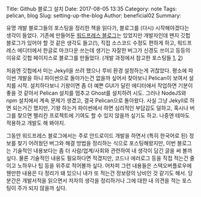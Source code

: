 Title: Github 블로그 설치
Date: 2017-08-05 13:35
Category: note
Tags: pelican, blog
Slug: setting-up-the-blog
Author: beneficial02
Summary:

유명 개발 블로그들의 포스팅을 정리한 책을 읽다가, 블로그를 (다시) 시작해야겠다는 생각이 들었다. 기존에 만들어둔 [워드프레스 블로그](https://beneficial02.wordpress.com/)는 있었지만 개발자인데 왠지 깃헙 블로그가 있어야 할 것 같은 생각도 들고(!), 직접 소스코드 수정도 편하게 하고, 워드프레스 에디터에서 한글로 마크다운 쓰는데 생기는 자잘한 버그가 신경도 쓰이고 등등의 이유로 깃헙 페이지스로 블로그를 만들었다. (개발 과정에서 참고한 포스팅들 [1](https://kazukousen.github.io/python-pelican-install.html), [2](http://static-blog-sample.libsora.so/posts/static-blog-sample/))

처음엔 깃헙에서 미는 Jekyll을 쓰려 했으나 루비 환경 설정하는게 귀찮았다. 평소에 파이썬 개발을 하니 파이썬으로 돌아가는건 없을까 싶어서 찾아보니 Pelican이 보여서 설치를 시작. 설치하다보니 기왕이면 좀 더 예쁜 GUI가 달린 에디터에서 작업하면 기분이 좋을 것 같아서 Pelican 설치를 멈추고 Ghost를 설치하려 시도. 그러나 NodeJS와 npm 설치에서 계속 문제가 생겼고, 결국 Pelican으로 돌아왔다. 사실 그냥 Jekyll로 하면 되는거긴 했지만, 기왕 하는거 파이썬에서 하면 심리적인 부담감도 덜하고, 혹시나 버그를 찾으면 펠리칸 프로젝트에 기여도 할 수 있지 않을까 싶기도 하고. 나중엔 테마도 적용하고 개발도 해 봐야지.

그동안 워드프레스 블로그에서는 주로 안드로이드 개발을 하면서 (특히 한국어로 된) 정보를 찾기 어려웠던 버그와 해결 방법을 정리하는 식으로 포스팅해왔지만, 이번 블로그는 기술적인 내용보다는 좀 더 사람/업계/사회와 관련하여 내 생각이 담긴 글을 써 볼까 싶다. 물론 기술적인 내용도 필요하다면 적겠지만, 코드나 에러로그 등을 직접 적는건 줄이고 노하우나 팁 등을 위주로 적어볼까 싶다. 어차피 그런 내용들은 스택오버플로우에 웬만한 내용은 다 정리가 돼 있으니 내가 또 적는건 정보량의 낭비인 것 같기도 해서. 당분간은 개발서적을 읽으면서 저자의 생각을 정리하거나 그에 대한 내 의견을 적는 포스팅이 주가 되지 않을까 싶다.

